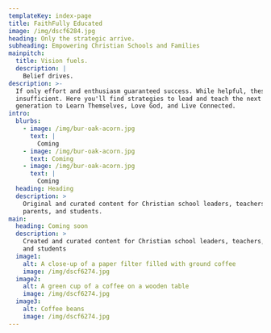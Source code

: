 ```yaml
---
templateKey: index-page
title: FaithFully Educated
image: /img/dscf6284.jpg
heading: Only the strategic arrive.
subheading: Empowering Christian Schools and Families
mainpitch:
  title: Vision fuels.
  description: |
    Belief drives.
description: >-
  If only effort and enthusiasm guaranteed success. While helpful, these are
  insufficient. Here you'll find strategies to lead and teach the next
  generation to Learn Themselves, Love God, and Live Connected.
intro:
  blurbs:
    - image: /img/bur-oak-acorn.jpg
      text: |
        Coming
    - image: /img/bur-oak-acorn.jpg
      text: Coming
    - image: /img/bur-oak-acorn.jpg
      text: |
        Coming
  heading: Heading
  description: >
    Original and curated content for Christian school leaders, teachers,
    parents, and students.
main:
  heading: Coming soon
  description: >
    Created and curated content for Christian school leaders, teachers, parents,
    and students
  image1:
    alt: A close-up of a paper filter filled with ground coffee
    image: /img/dscf6274.jpg
  image2:
    alt: A green cup of a coffee on a wooden table
    image: /img/dscf6274.jpg
  image3:
    alt: Coffee beans
    image: /img/dscf6274.jpg
---
```

